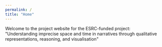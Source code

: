 ```yaml
---
permalink: /
title: "Home"
---
```


Welcome to the project website for the ESRC-funded project: "Understanding imprecise space and time in narratives through qualitative representations, reasoning, and visualisation"
